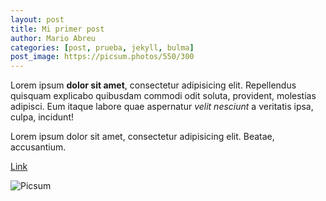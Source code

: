 ```yaml
---
layout: post
title: Mi primer post
author: Mario Abreu
categories: [post, prueba, jekyll, bulma]
post_image: https://picsum.photos/550/300
---
```


Lorem ipsum **dolor sit amet**, consectetur adipisicing elit. Repellendus quisquam explicabo quibusdam commodi odit soluta, provident, molestias adipisci. Eum itaque labore quae aspernatur *velit nesciunt* a veritatis ipsa, culpa, incidunt!

Lorem ipsum dolor sit amet, consectetur adipisicing elit. Beatae, accusantium.

[Link](https://github.com)

![Picsum](https://picsum.photos/seed/picsum/300)

